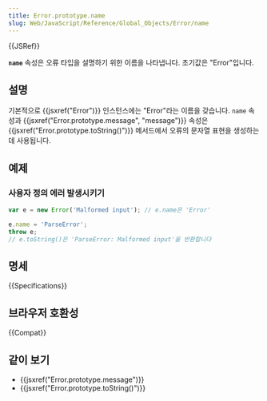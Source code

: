 ```yaml
---
title: Error.prototype.name
slug: Web/JavaScript/Reference/Global_Objects/Error/name
---
```


{{JSRef}}

**`name`** 속성은 오류 타입을 설명하기 위한 이름을 나타냅니다. 초기값은 "Error"입니다.

## 설명

기본적으로 {{jsxref("Error")}} 인스턴스에는 "Error"라는 이름을 갖습니다. `name` 속성과
{{jsxref("Error.prototype.message", "message")}} 속성은 {{jsxref("Error.prototype.toString()")}} 메서드에서 오류의 문자열 표현을 생성하는 데
사용됩니다.

## 예제

### 사용자 정의 에러 발생시키기

```js
var e = new Error('Malformed input'); // e.name은 'Error'

e.name = 'ParseError';
throw e;
// e.toString()은 'ParseError: Malformed input'을 반환합니다
```

## 명세

{{Specifications}}

## 브라우저 호환성

{{Compat}}

## 같이 보기

- {{jsxref("Error.prototype.message")}}
- {{jsxref("Error.prototype.toString()")}}
